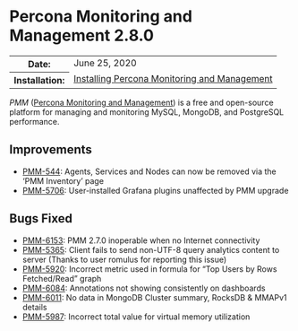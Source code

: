 # Percona Monitoring and Management 2.8.0

<table class="docutils field-list" frame="void" rules="none">
  <colgroup>
    <col class="field-name">
    <col class="field-body">
  </colgroup>
  <tbody valign="top">
    <tr class="field-odd field">
      <th class="field-name">Date:</th>
      <td class="field-body">June 25, 2020</td>
    </tr>
    <tr class="field-even field">
      <th class="field-name">Installation:</th>
      <td class="field-body">
        <a class="reference external" href="https://www.percona.com/doc/percona-monitoring-and-management/2.x/setting-up/">Installing Percona Monitoring and Management</a></td>
    </tr>
  </tbody>
</table>

*PMM* ([Percona Monitoring and Management](../)) is a free and open-source platform for managing and monitoring MySQL, MongoDB, and PostgreSQL
performance.

## Improvements
* [PMM-544](https://jira.percona.com/browse/PMM-544): Agents, Services and Nodes can now be removed via the ‘PMM Inventory’ page
* [PMM-5706](https://jira.percona.com/browse/PMM-5706): User-installed Grafana plugins unaffected by PMM upgrade

## Bugs Fixed
* [PMM-6153](https://jira.percona.com/browse/PMM-6153): PMM 2.7.0 inoperable when no Internet connectivity
* [PMM-5365](https://jira.percona.com/browse/PMM-5365): Client fails to send non-UTF-8 query analytics content to server (Thanks to user romulus for reporting this issue)
* [PMM-5920](https://jira.percona.com/browse/PMM-5920): Incorrect metric used in formula for “Top Users by Rows Fetched/Read” graph
* [PMM-6084](https://jira.percona.com/browse/PMM-6084): Annotations not showing consistently on dashboards
* [PMM-6011](https://jira.percona.com/browse/PMM-6011): No data in MongoDB Cluster summary, RocksDB & MMAPv1 details
* [PMM-5987](https://jira.percona.com/browse/PMM-5987): Incorrect total value for virtual memory utilization
